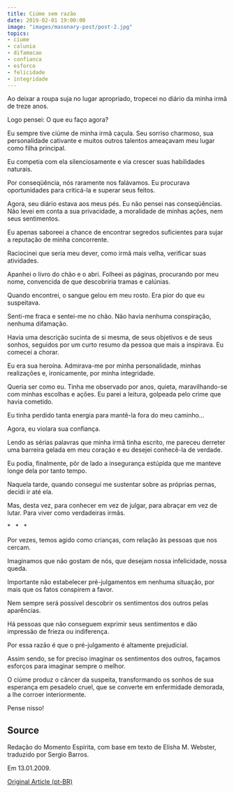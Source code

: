 ```yaml
---
title: Ciúme sem razão
date: 2019-02-01 19:00:00
image: "images/masonary-post/post-2.jpg"
topics: 
- ciume
- calunia
- difamacao
- confianca
- esforco
- felicidade
- integridade
---
```


Ao deixar a roupa suja no lugar apropriado, tropecei no diário da minha irmã
de treze anos.

Logo pensei: O que eu faço agora?

Eu sempre tive ciúme de minha irmã caçula. Seu sorriso charmoso, sua
personalidade cativante e muitos outros talentos ameaçavam meu lugar como filha
principal.

Eu competia com ela silenciosamente e via crescer suas habilidades naturais.

Por conseqüência, nós raramente nos falávamos. Eu procurava oportunidades para
criticá-la e superar seus feitos.

Agora, seu diário estava aos meus pés. Eu não pensei nas conseqüências. Não
levei em conta a sua privacidade, a moralidade de minhas ações, nem seus
sentimentos.

Eu apenas saboreei a chance de encontrar segredos suficientes para sujar a
reputação de minha concorrente.

Raciocinei que seria meu dever, como irmã mais velha, verificar suas
atividades.

Apanhei o livro do chão e o abri. Folheei as páginas, procurando por meu nome,
convencida de que descobriria tramas e calúnias.

Quando encontrei, o sangue gelou em meu rosto. Era pior do que eu suspeitava.

Senti-me fraca e sentei-me no chão. Não havia nenhuma conspiração, nenhuma
difamação.

Havia uma descrição sucinta de si mesma, de seus objetivos e de seus sonhos,
seguidos por um curto resumo da pessoa que mais a inspirava. Eu comecei a
chorar.

Eu era sua heroína. Admirava-me por minha personalidade, minhas realizações e,
ironicamente, por minha integridade.

Queria ser como eu. Tinha me observado por anos, quieta, maravilhando-se com
minhas escolhas e ações. Eu parei a leitura, golpeada pelo crime que havia
cometido.

Eu tinha perdido tanta energia para mantê-la fora do meu caminho...

Agora, eu violara sua confiança.

Lendo as sérias palavras que minha irmã tinha escrito, me pareceu derreter uma
barreira gelada em meu coração e eu desejei conhecê-la de verdade.

Eu podia, finalmente, pôr de lado a insegurança estúpida que me manteve longe
dela por tanto tempo.

Naquela tarde, quando consegui me sustentar sobre as próprias pernas, decidi ir
até ela.

Mas, desta vez, para conhecer em vez de julgar, para abraçar em vez de lutar.
Para viver como verdadeiras irmãs.

*   *   *

Por vezes, temos agido como crianças, com relação às pessoas que nos cercam.

Imaginamos que não gostam de nós, que desejam nossa infelicidade, nossa queda.

Importante não estabelecer pré-julgamentos em nenhuma situação, por mais que os
fatos conspirem a favor.

Nem sempre será possível descobrir os sentimentos dos outros pelas aparências.

Há pessoas que não conseguem exprimir seus sentimentos e dão impressão de
frieza ou indiferença.

Por essa razão é que o pré-julgamento é altamente prejudicial.

Assim sendo, se for preciso imaginar os sentimentos dos outros, façamos
esforços para imaginar sempre o melhor.

O ciúme produz o câncer da suspeita, transformando os sonhos de sua esperança
em pesadelo cruel, que se converte em enfermidade demorada, a lhe corroer
interiormente.

Pense nisso!

## Source
Redação do Momento Espírita, com base em
texto de Elisha M. Webster, traduzido
por Sergio Barros.

Em 13.01.2009.

[Original Article (pt-BR)](http://momento.com.br/pt/ler_texto.php?id=830)
